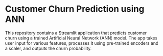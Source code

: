 # Customer Churn Prediction using ANN
 This repository contains a Streamlit application that predicts customer churn using a trained Artificial Neural Network (ANN) model. The app takes user input for various features, processes it using pre-trained encoders and a scaler, and outputs the churn probability.
